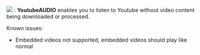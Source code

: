 

![](https://raw.githubusercontent.com/sheddup/YoutubeAUDIO/adblocking/icons/extensionLogo.png) : <b>YoutubeAUDIO</b> enables you to listen to Youtube without video content being downloaded or processed.

Known issues:
- Embedded videos not supported, embedded videos should play like normal

